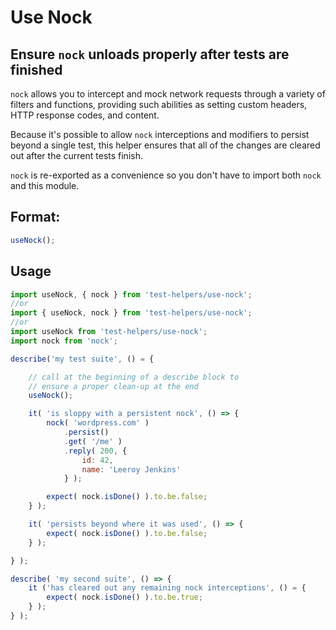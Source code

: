# Use Nock

## Ensure `nock` unloads properly after tests are finished

`nock` allows you to intercept and mock network requests through a variety of filters and functions, providing such abilities as setting custom headers, HTTP response codes, and content.

Because it's possible to allow `nock` interceptions and modifiers to persist beyond a single test, this helper ensures that all of the changes are cleared out after the current tests finish.

`nock` is re-exported as a convenience so you don't have to import both `nock` and this module.

## Format:

```js
useNock();
```

## Usage

```js
import useNock, { nock } from 'test-helpers/use-nock';
//or
import { useNock, nock } from 'test-helpers/use-nock';
//or
import useNock from 'test-helpers/use-nock';
import nock from 'nock';

describe('my test suite', () = {

    // call at the beginning of a describe block to
    // ensure a proper clean-up at the end
    useNock();

	it( 'is sloppy with a persistent nock', () => {
	    nock( 'wordpress.com' )
	        .persist()
	        .get( '/me' )
	        .reply( 200, {
	            id: 42,
	            name: 'Leeroy Jenkins'
            } );

        expect( nock.isDone() ).to.be.false;
	} );

	it( 'persists beyond where it was used', () => {
	    expect( nock.isDone() ).to.be.false;
	} );

} );

describe( 'my second suite', () => {
	it ('has cleared out any remaining nock interceptions', () = {
	    expect( nock.isDone() ).to.be.true;
	} );
} );
```
